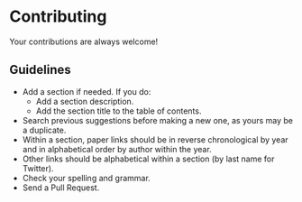 # Contributing

Your contributions are always welcome!

## Guidelines

* Add a section if needed. If you do:
    * Add a section description.
    * Add the section title to the table of contents.
* Search previous suggestions before making a new one, as yours may be a duplicate.
* Within a section, paper links should be in reverse chronological by year and in alphabetical order by author within the year.
* Other links should be alphabetical within a section (by last name for Twitter).
* Check your spelling and grammar.
* Send a Pull Request.
